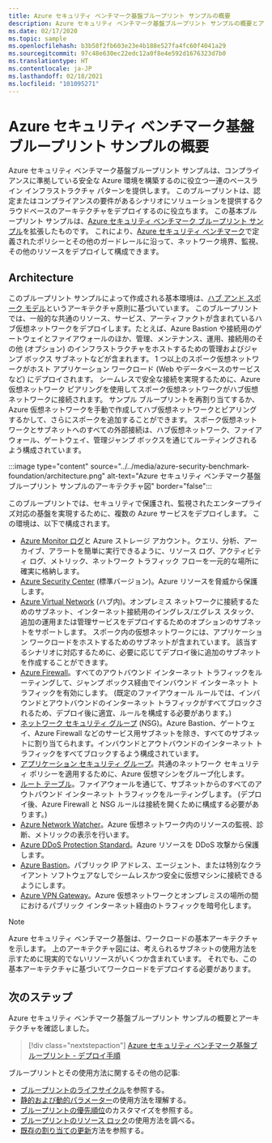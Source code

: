```yaml
---
title: Azure セキュリティ ベンチマーク基盤ブループリント サンプルの概要
description: Azure セキュリティ ベンチマーク基盤ブループリント サンプルの概要とアーキテクチャ。
ms.date: 02/17/2020
ms.topic: sample
ms.openlocfilehash: b3b58f2fb603e23e4b188e527fa4fc60f4041a29
ms.sourcegitcommit: 97c48e630ec22edc12a0f8e4e592d1676323d7b0
ms.translationtype: HT
ms.contentlocale: ja-JP
ms.lasthandoff: 02/18/2021
ms.locfileid: "101095271"
---
```

# <a name="overview-of-the-azure-security-benchmark-foundation-blueprint-sample"></a>Azure セキュリティ ベンチマーク基盤ブループリント サンプルの概要

Azure セキュリティ ベンチマーク基盤ブループリント サンプルは、コンプライアンスに準拠している安全な Azure 環境を構築するのに役立つ一連のベースライン インフラストラクチャ パターンを提供します。 このブループリントは、認定またはコンプライアンスの要件があるシナリオにソリューションを提供するクラウドベースのアーキテクチャをデプロイするのに役立ちます。 この基本ブループリント サンプルは、[Azure セキュリティ ベンチマーク ブループリント サンプル](../azure-security-benchmark/index.md)を拡張したものです。 これにより、[Azure セキュリティ ベンチマーク](../../../../security/benchmarks/index.yml)で定義されたポリシーとその他のガードレールに沿って、ネットワーク境界、監視、その他のリソースをデプロイして構成できます。

## <a name="architecture"></a>Architecture

このブループリント サンプルによって作成される基本環境は、[ハブ アンド スポーク モデル](/azure/architecture/reference-architectures/hybrid-networking/hub-spoke)というアーキテクチャ原則に基づいています。
このブループリントでは、一般的な共通のリソース、サービス、アーティファクトが含まれているハブ仮想ネットワークをデプロイします。たとえば、Azure Bastion や接続用のゲートウェイとファイアウォールのほか、管理、メンテナンス、運用、接続用のその他 (オプション) のインフラストラクチャをホストするための管理およびジャンプ ボックス サブネットなどが含まれます。 1 つ以上のスポーク仮想ネットワークがホスト アプリケーション ワークロード (Web やデータベースのサービスなど) にデプロイされます。 シームレスで安全な接続を実現するために、Azure 仮想ネットワーク ピアリングを使用してスポーク仮想ネットワークがハブ仮想ネットワークに接続されます。 サンプル ブループリントを再割り当てするか、Azure 仮想ネットワークを手動で作成してハブ仮想ネットワークとピアリングするかして、さらにスポークを追加することができます。 スポーク仮想ネットワークとサブネットへのすべての外部接続は、ハブ仮想ネットワーク、ファイアウォール、ゲートウェイ、管理ジャンプ ボックスを通じてルーティングされるよう構成されています。

:::image type="content" source="../../media/azure-security-benchmark-foundation/architecture.png" alt-text="Azure セキュリティ ベンチマーク基盤ブループリント サンプルのアーキテクチャ図" border="false":::

このブループリントでは、セキュリティで保護され、監視されたエンタープライズ対応の基盤を実現するために、複数の Azure サービスをデプロイします。 この環境は、以下で構成されます。

- [Azure Monitor ログ](../../../../azure-monitor/platform/data-platform-logs.md)と Azure ストレージ アカウント。クエリ、分析、アーカイブ、アラートを簡単に実行できるように、リソース ログ、アクティビティ ログ、メトリック、ネットワーク トラフィック フローを一元的な場所に確実に格納します。
- [Azure Security Center](../../../../security-center/security-center-introduction.md) (標準バージョン)。Azure リソースを脅威から保護します。
- [Azure Virtual Network](../../../../virtual-network/virtual-networks-overview.md) (ハブ内)。オンプレミス ネットワークに接続するためのサブネット、インターネット接続用のイングレス/エグレス スタック、追加の運用または管理サービスをデプロイするためのオプションのサブネットをサポートします。 スポーク内の仮想ネットワークには、アプリケーション ワークロードをホストするためのサブネットが含まれています。 該当するシナリオに対応するために、必要に応じてデプロイ後に追加のサブネットを作成することができます。
- [Azure Firewall](../../../../firewall/overview.md)。すべてのアウトバウンド インターネット トラフィックをルーティングして、ジャンプ ボックス経由でインバウンド インターネット トラフィックを有効にします。 (既定のファイアウォール ルールでは、インバウンドとアウトバウンドのインターネット トラフィックがすべてブロックされるため、デプロイ後に適宜、ルールを構成する必要があります。)
- [ネットワーク セキュリティ グループ](../../../../virtual-network/network-security-group-how-it-works.md) (NSG)。Azure Bastion、ゲートウェイ、Azure Firewall などのサービス用サブネットを除き、すべてのサブネットに割り当てられます。インバウンドとアウトバウンドのインターネット トラフィックをすべてブロックするよう構成されています。
- [アプリケーション セキュリティ グループ](../../../../virtual-network/application-security-groups.md)。共通のネットワーク セキュリティ ポリシーを適用するために、Azure 仮想マシンをグループ化します。
- [ルート テーブル](../../../../virtual-network/manage-route-table.md)。ファイアウォールを通じて、サブネットからのすべてのアウトバウンド インターネット トラフィックをルーティングします。 (デプロイ後、Azure Firewall と NSG ルールは接続を開くために構成する必要があります。)
- [Azure Network Watcher](../../../../network-watcher/network-watcher-monitoring-overview.md)。Azure 仮想ネットワーク内のリソースの監視、診断、メトリックの表示を行います。
- [Azure DDoS Protection Standard](../../../../ddos-protection/ddos-protection-overview.md)。Azure リソースを DDoS 攻撃から保護します。
- [Azure Bastion](../../../../bastion/bastion-overview.md)。パブリック IP アドレス、エージェント、または特別なクライアント ソフトウェアなしでシームレスかつ安全に仮想マシンに接続できるようにします。
- [Azure VPN Gateway](../../../../vpn-gateway/vpn-gateway-about-vpngateways.md)。Azure 仮想ネットワークとオンプレミスの場所の間におけるパブリック インターネット経由のトラフィックを暗号化します。

> [!NOTE] 
> Azure セキュリティ ベンチマーク基盤は、ワークロードの基本アーキテクチャを示します。 上のアーキテクチャ図には、考えられるサブネットの使用方法を示すために現実的でないリソースがいくつか含まれています。 それでも、この基本アーキテクチャに基づいてワークロードをデプロイする必要があります。

## <a name="next-steps"></a>次のステップ

Azure セキュリティ ベンチマーク基盤ブループリント サンプルの概要とアーキテクチャを確認しました。

> [!div class="nextstepaction"]
> [Azure セキュリティ ベンチマーク基盤ブループリント - デプロイ手順](./deploy.md)

ブループリントとその使用方法に関するその他の記事:

- [ブループリントのライフサイクル](../../concepts/lifecycle.md)を参照する。
- [静的および動的パラメーター](../../concepts/parameters.md)の使用方法を理解する。
- [ブループリントの優先順位](../../concepts/sequencing-order.md)のカスタマイズを参照する。
- [ブループリントのリソース ロック](../../concepts/resource-locking.md)の使用方法を調べる。
- [既存の割り当ての更新](../../how-to/update-existing-assignments.md)方法を参照する。
